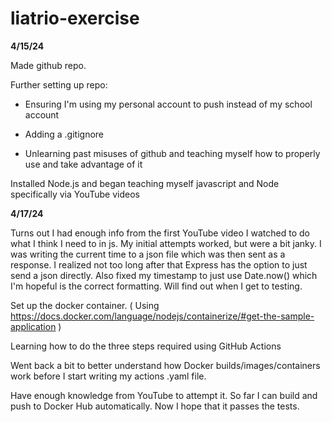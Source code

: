 ﻿# liatrio-exercise

**4/15/24**

Made github repo.

Further setting up repo:

- Ensuring I'm using my personal account to push instead of my school account

- Adding a .gitignore

- Unlearning past misuses of github and teaching myself how to properly use and take advantage of it


Installed Node.js and began teaching myself javascript and Node specifically via YouTube videos


**4/17/24**

Turns out I had enough info from the first YouTube video I watched to do what I think I need to in js. My initial attempts worked, but were a bit janky. I was writing the current time to a json file which was then sent as a response. I realized not too long after that Express has the option to just send a json directly. Also fixed my timestamp to just use Date.now() which I'm hopeful is the correct formatting. Will find out when I get to testing.

Set up the docker container. ( Using https://docs.docker.com/language/nodejs/containerize/#get-the-sample-application )

Learning how to do the three steps required using GitHub Actions

Went back a bit to better understand how Docker builds/images/containers work before I start writing my actions .yaml file.

Have enough knowledge from YouTube to attempt it. So far I can build and push to Docker Hub automatically. Now I hope that it passes the tests.